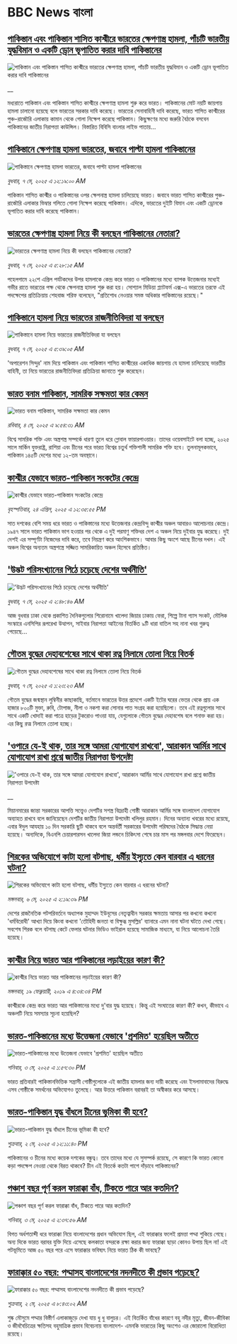 # BBC News বাংলা## [পাকিস্তান এবং পাকিস্তান শাসিত কাশ্মীরে ভারতের ক্ষেপণাস্ত্র হামলা, পাঁচটি ভারতীয় যুদ্ধবিমান ও একটি ড্রোন ভূপাতিত করার দাবি পাকিস্তানের](https://www.bbc.co.uk/bengali/live/cvgpgwrnkeyt?at_campaign=githubrss)![পাকিস্তান এবং পাকিস্তান শাসিত কাশ্মীরে ভারতের ক্ষেপণাস্ত্র হামলা, পাঁচটি ভারতীয় যুদ্ধবিমান ও একটি ড্রোন ভূপাতিত করার দাবি পাকিস্তানের](https://ichef.bbci.co.uk/ace/standard/240/cpsprodpb/0c05/live/f66ac710-2adc-11f0-8ff1-59f5dcf8e9f5.jpg)__মধ্যরাতে পাকিস্তান এবং পাকিস্তান শাসিত কাশ্মীরে ক্ষেপণাস্ত্র হামলা শুরু করে ভারত। পাকিস্তানের মোট নয়টি জায়গায় হামলা চালানাে হয়েছে বলে ভারতের সরকার দাবি করেছে। ভারতের সেনাবাহিনী দাবি করেছে, ভারত শাসিত কাশ্মীরের পুঞ্চ-রাজৌরি এলাকায় কামান থেকে গোলা নিক্ষেপ করেছে পাকিস্তান। কিছুক্ষণের মধ্যে জরুরি বৈঠকে বসবেন পাকিস্তানের জাতীয় নিরাপত্তা কাউন্সিল। বিস্তারিত বিবিসি বাংলার লাইভ পাতায়...## [পাকিস্তানে ক্ষেপণাস্ত্র  হামলা ভারতের, জবাবে পাল্টা হামলা পাকিস্তানের  ](https://www.bbc.com/bengali/articles/cd6j6j6yn7go?at_campaign=githubrss)![পাকিস্তানে ক্ষেপণাস্ত্র  হামলা ভারতের, জবাবে পাল্টা হামলা পাকিস্তানের  ](https://ichef.bbci.co.uk/ace/standard/240/cpsprodpb/ace5/live/e881ac40-2acd-11f0-8ff1-59f5dcf8e9f5.jpg)_বুধবার, ৭ মে, ২০২৫ এ ১২:১৯:০০ AM_পাকিস্তান শাসিত কাশ্মীর ও পাকিস্তানের ওপর ক্ষেপনাস্ত্র হামলা চালিয়েছে ভারত। জবাবে ভারত শাসিত কাশ্মীরের পুঞ্চ-রাজৌরি এলাকার ভিম্বার গলিতে গোলা নিক্ষেপ করেছে পাকিস্তান। এদিকে, ভারতের দুইটি বিমান এবং একটি ড্রােনকে ভূপাতিত করার দাবি করেছে পাকিস্তান।## [ভারতের ক্ষেপণাস্ত্র হামলা নিয়ে কী বলছেন পাকিস্তানের নেতারা?](https://www.bbc.com/bengali/articles/c5y4y314xyxo?at_campaign=githubrss)![ভারতের ক্ষেপণাস্ত্র হামলা নিয়ে কী বলছেন পাকিস্তানের নেতারা?](https://ichef.bbci.co.uk/ace/standard/240/cpsprodpb/a831/live/0f4eb660-2afb-11f0-b26b-ab62c890638b.jpg)_বুধবার, ৭ মে, ২০২৫ এ ৫:২৮:১৫ AM_পহেলগামে  ২২শে এপ্রিল পর্যটকদের উপর হামলাকে কেন্দ্র করে ভারত ও পাকিস্তানের মধ্যে ব্যাপক উত্তেজনার মধ্যেই গভীর রাতে ভারতের পক্ষ থেকে ক্ষেপনাস্ত্র হামলা শুরু করা হয়। সোশ্যাল মিডিয়া প্ল্যাটফর্ম এক্স-এ ভারতের তরফে এই পদক্ষেপের  প্রতিক্রিয়ায় শেহবাজ শরিফ বলেছেন, "প্রতিশোধ নেওয়ার সমস্ত অধিকার পাকিস্তানের রয়েছে।"## [পাকিস্তানে হামলা নিয়ে ভারতের রাজনীতিবিদরা যা বলছেন](https://www.bbc.com/bengali/articles/cgene27qwj4o?at_campaign=githubrss)![পাকিস্তানে হামলা নিয়ে ভারতের রাজনীতিবিদরা যা বলছেন](https://ichef.bbci.co.uk/ace/standard/240/cpsprodpb/ff4d/live/551ac450-2aff-11f0-8ff1-59f5dcf8e9f5.jpg)_বুধবার, ৭ মে, ২০২৫ এ ৫:৩৯:০৫ AM_'অপারেশন সিন্দুর' নাম দিয়ে পাকিস্তান এবং পাকিস্তান শাসিত কাশ্মীরের একাধিক জায়গায় যে হামলা চালিয়েছে ভারতীয় বাহিনী, তা নিয়ে ভারতের রাজনীতিবিদরা প্রতিক্রিয়া জানাতে শুরু করেছেন।## [ভারত বনাম পাকিস্তান, সামরিক সক্ষমতা কার কেমন ](https://www.bbc.com/bengali/articles/c62gm3y9dl1o?at_campaign=githubrss)![ভারত বনাম পাকিস্তান, সামরিক সক্ষমতা কার কেমন ](https://ichef.bbci.co.uk/ace/standard/240/cpsprodpb/b45e/live/e470bad0-268e-11f0-b26b-ab62c890638b.jpg)_রবিবার, ৪ মে, ২০২৫ এ ৯:৫৪:৩১ AM_বিশ্বে সামরিক শক্তি এবং অস্ত্রশস্ত্র সম্পর্কে ধারণা তুলে ধরে গ্লোবাল ফায়ারপাওয়ার। তাদের ওয়েবসাইটে বলা হচ্ছে, ২০২৫ সালে মার্কিন যুক্তরাষ্ট্র, রাশিয়া এবং চীনের পরে ভারত বিশ্বের চতুর্থ শক্তিশালী সামরিক শক্তি হবে। তুলনামূলকভাবে, পাকিস্তান ১৪৫টি দেশের মধ্যে ১২-তম অবস্থানে।## [কাশ্মীর যেভাবে ভারত-পাকিস্তান সংকটের কেন্দ্রে](https://www.bbc.com/bengali/articles/c985k4d2g1zo?at_campaign=githubrss)![কাশ্মীর যেভাবে ভারত-পাকিস্তান সংকটের কেন্দ্রে](https://ichef.bbci.co.uk/ace/standard/240/cpsprodpb/b9b3/live/47c401b0-206c-11f0-8c2e-77498b1ce297.jpg)_বৃহস্পতিবার, ২৪ এপ্রিল, ২০২৫ এ ১২:৩৫:৫৫ PM_সাত দশকের বেশি সময় ধরে ভারত ও পাকিস্তানের মধ্যে উত্তেজনার কেন্দ্রবিন্দু কাশ্মীর অঞ্চল আবারও আলোচনার কেন্দ্রে। ১৯৪৭ সালে ভারত পাকিস্তান ভাগ হওয়ার পর থেকে এ দুই পরমাণু শক্তিধর দেশ এ অঞ্চল নিয়ে দুইবার যুদ্ধ করেছে। দুই দেশই এর সম্পূর্ণটা নিজেদের দাবি করে, তবে নিয়ন্ত্রণ করে আংশিকভাবে। আবার কিছু অংশে আছে চীনের দখল। এই অঞ্চল বিশ্বের অন্যতম অস্ত্রশস্ত্রে সজ্জিত সামরিকায়িত অঞ্চল হিসেবে প্রতিষ্ঠিত।## ['উদ্ভট পরিসংখ্যানের পিঠে চড়েছে দেশের অর্থনীতি'](https://www.bbc.com/bengali/articles/ckg1g3zvk9vo?at_campaign=githubrss)!['উদ্ভট পরিসংখ্যানের পিঠে চড়েছে দেশের অর্থনীতি'](https://ichef.bbci.co.uk/ace/standard/240/cpsprodpb/56ed/live/58d1dae0-2ae9-11f0-8f57-b7237f6a66e6.jpg)_বুধবার, ৭ মে, ২০২৫ এ ২:৪৮:৪৬ AM_আজ বুধবার ঢাকা থেকে প্রকাশিত দৈনিকগুলোর শিরোনামে খালেদা জিয়ার ঢাকায় ফেরা, শিল্পে টানা গ্যাস সংকট, মৌলিক সংস্কারে এনসিপির রূপরেখা উত্থাপন, সাইবার নিরাপত্তা আইনের বিতর্কিত ৯টি ধারা বাতিল সহ নানা খবর গুরুত্ব পেয়েছে…## [গৌতম বুদ্ধের দেহাবশেষের সাথে থাকা রত্ন নিলামে তোলা নিয়ে বিতর্ক](https://www.bbc.com/bengali/articles/cly8mm8lvd5o?at_campaign=githubrss)![গৌতম বুদ্ধের দেহাবশেষের সাথে থাকা রত্ন নিলামে তোলা নিয়ে বিতর্ক](https://ichef.bbci.co.uk/ace/standard/240/cpsprodpb/7eb1/live/ccb56650-2a3c-11f0-8c66-ebf25fc2cfef.jpg)_বুধবার, ৭ মে, ২০২৫ এ ১:২৩:২৩ AM_গৌতম বুদ্ধের জন্মস্থান লুম্বিনীর কাছাকাছি, বর্তমানে ভারতের উত্তর প্রদেশে একটি ইটের ঘরের ভেতর থেকে প্রায় এক হাজার ৮০০টি মুক্তা, রুবি, টোপাজ, নীলা ও নকশা করা সোনার পাত সংগ্রহ করা হয়েছিলো। তবে এই রত্নগুলোর সাথে সাথে একটি খোদাই করা পাত্রে হাড়ের টুকরোও পাওয়া যায়, যেগুলোকে গৌতম বুদ্ধের দেহাবশেষ বলে শনাক্ত করা হয়। এর কিছু রত্ম নিলামে তোলা হচ্ছে।## ['ওপারে যে-ই থাক, তার সঙ্গে আমরা যোগাযোগ রাখবো', আরাকান আর্মির সাথে যোগাযোগ রাখা প্রশ্নে জাতীয় নিরাপত্তা উপদেষ্টা](https://www.bbc.co.uk/bengali/live/cg72lm4dxlgt?at_campaign=githubrss)!['ওপারে যে-ই থাক, তার সঙ্গে আমরা যোগাযোগ রাখবো', আরাকান আর্মির সাথে যোগাযোগ রাখা প্রশ্নে জাতীয় নিরাপত্তা উপদেষ্টা](https://ichef.bbci.co.uk/ace/standard/240/cpsprodpb/fea1/live/765bfc50-2a9c-11f0-b26b-ab62c890638b.png)__মিয়ানমারের জান্তা সরকারের আপত্তি সত্ত্বেও দেশটির সশস্ত্র বিদ্রোহী গোষ্ঠী আরাকান আর্মির সঙ্গে বাংলাদেশ যোগাযোগ অব্যাহত রাখবে বলে জানিয়েছেন দেশটির জাতীয় নিরাপত্তা উপদেষ্টা খলিলুর রহমান। দিনের অন্যান্য খবরের মধ্যে রয়েছে, এবার ঈদুল আযহায় ১০ দিন সরকারি ছুটি থাকবে বলে অন্তর্বর্তী সরকারের উপদেষ্টা পরিষদের বৈঠকে সিদ্ধান্ত নেয়া হয়েছে। অন্যদিকে, বিএনপি চেয়ারপারসন খালেদা জিয়া লন্ডনে চিকিৎসা শেষে চার মাস পর মঙ্গলবার দেশে ফিরেছেন।## [শিরকের অভিযোগে কাটা হলো বটগাছ, ধর্মীয় ইস্যুতে কেন বারবার এ ধরনের ঘটনা?](https://www.bbc.com/bengali/articles/ckg2g9qkwqko?at_campaign=githubrss)![শিরকের অভিযোগে কাটা হলো বটগাছ, ধর্মীয় ইস্যুতে কেন বারবার এ ধরনের ঘটনা?](https://ichef.bbci.co.uk/ace/standard/240/cpsprodpb/5c48/live/07f85b70-2a81-11f0-8f57-b7237f6a66e6.jpg)_মঙ্গলবার, ৬ মে, ২০২৫ এ ২:১৯:৩৯ PM_দেশের রাজনৈতিক পটপরিবর্তনে অধ্যাপক মুহাম্মদ ইউনূসের নেতৃত্বাধীন সরকার ক্ষমতায় আসার পর কখনো কখনো 'ধর্মবিরোধী' আখ্যা দিয়ে কিংবা কখনো 'তৌহিদী জনতা বা বিক্ষুব্ধ মুসল্লির' ব্যানারে এমন নানা ঘটনা ঘটতে দেখা গেছে। সবশেষ শিরক বলে বটগাছ কেটে ফেলার ঘটনার ভিডিও ভাইরাল হয়েছে সামাজিক মাধ্যমে, যা নিয়ে আলোচনা তৈরি হয়েছে।## [কাশ্মীর নিয়ে ভারত আর পাকিস্তানের লড়াইয়ের কারণ কী?](https://www.bbc.com/bengali/news-47292738?at_campaign=githubrss)![কাশ্মীর নিয়ে ভারত আর পাকিস্তানের লড়াইয়ের কারণ কী?](https://ichef.bbci.co.uk/ace/standard/240/cpsprodpb/E2EA/production/_105709085__105648048_hi052329226.jpg)_মঙ্গলবার, ১৯ ফেব্রুয়ারী, ২০১৯ এ ৪:৩৪:৩৪ PM_কাশ্মীরকে কেন্দ্র করে ভারত আর পাকিস্তানের মধ্যে দু'বার যুদ্ধ হয়েছে। কিন্তু এই সংঘাতের কারণ কী? কখন, কীভাবে এ অঞ্চলটি নিয়ে সমস্যার সূচনা হয়েছিল?## [ভারত-পাকিস্তানের মধ্যে উত্তেজনা যেভাবে 'প্রশমিত' হয়েছিল অতীতে](https://www.bbc.com/bengali/articles/c3v9qwpn4dko?at_campaign=githubrss)![ভারত-পাকিস্তানের মধ্যে উত্তেজনা যেভাবে 'প্রশমিত' হয়েছিল অতীতে](https://ichef.bbci.co.uk/ace/standard/240/cpsprodpb/16bf/live/62bfada0-2802-11f0-8c66-ebf25fc2cfef.jpg)_শনিবার, ৩ মে, ২০২৫ এ ১:৫৭:৩০ PM_ভারত প্রতিবারই পাকিস্তানভিত্তিক সন্ত্রাসী গোষ্ঠীগুলোকে এই জাতীয় হামলার জন্য দায়ী করেছে এবং ইসলামাবাদের বিরুদ্ধে এসব গোষ্ঠীকে সমর্থনের অভিযোগও তুলেছে। আর উত্তরে পাকিস্তান বরাবরই তা অস্বীকার করে আসছে।## [ভারত-পাকিস্তান যুদ্ধ বাঁধলে চীনের ভূমিকা কী হবে?](https://www.bbc.com/bengali/articles/cpq707z5v8go?at_campaign=githubrss)![ভারত-পাকিস্তান যুদ্ধ বাঁধলে চীনের ভূমিকা কী হবে?](https://ichef.bbci.co.uk/ace/standard/240/cpsprodpb/7935/live/4a82eaf0-270c-11f0-8f57-b7237f6a66e6.jpg)_শুক্রবার, ২ মে, ২০২৫ এ ১২:১১:৪০ PM_পাকিস্তানের ও চীনের মধ্যে কয়েক দশকের বন্ধুত্ব। তবে তাদের মধ্যে যে সুসম্পর্ক রয়েছে, সে কারণে কি ভারত কোনো কড়া পদক্ষেপ নেওয়া থেকে বিরত থাকবে? চীন এই বিতর্কে কতটা পাশে দাঁড়াবে পাকিস্তানের?## [পঞ্চাশ বছর পূর্ণ করল ফারাক্কা বাঁধ, টিকতে পারে আর কতদিন?](https://www.bbc.com/bengali/articles/cly1j90y6dvo?at_campaign=githubrss)![পঞ্চাশ বছর পূর্ণ করল ফারাক্কা বাঁধ, টিকতে পারে আর কতদিন?](https://ichef.bbci.co.uk/ace/standard/240/cpsprodpb/9f66/live/07258490-266f-11f0-af27-090e238d1774.jpg)_শনিবার, ৩ মে, ২০২৫ এ ২:৩৭:৫৬ AM_বিগত অর্ধশতাব্দী ধরে ফারাক্কা নিয়ে বাংলাদেশের প্রধান অভিযোগ ছিল, এই ফারাক্কার ফলেই প্রমত্তা পদ্মা শুকিয়ে গেছে। অন্য দিকে  ভারত বরাবর যুক্তি দিয়ে এসেছে কলকাতা বন্দরকে রক্ষা করার জন্য ফারাক্কা ছাড়া কোনও উপায় ছিল না! এই পটভূমিতে আজ ৫০ বছর পরে এসে ফারাক্কার ভবিষ্যৎ নিয়ে ভারত ঠিক কী ভাবছে?## [ফারাক্কার ৫০ বছর: পদ্মাসহ বাংলাদেশের নদনদীতে কী প্রভাব পড়েছে? ](https://www.bbc.com/bengali/articles/cedy72927lyo?at_campaign=githubrss)![ফারাক্কার ৫০ বছর: পদ্মাসহ বাংলাদেশের নদনদীতে কী প্রভাব পড়েছে? ](https://ichef.bbci.co.uk/ace/standard/240/cpsprodpb/b0b8/live/a824b9b0-26c4-11f0-8c66-ebf25fc2cfef.jpg)_শুক্রবার, ২ মে, ২০২৫ এ ৮:৪৩:০২ AM_শুষ্ক মৌসুমে পদ্মার বিস্তীর্ণ এলাকাজুড়ে দেখা যায় ধু ধু বালুচর। এই বিতর্কিত বাঁধের কারণে বহু নদীর মৃত্যু, জীবন-জীবিকা ও জীববৈচিত্রের ক্ষতিসহ বহুমাত্রিক প্রভাব বিবেচনায় বাংলাদেশ- এমনকি ভারতের কিছু অংশেও এর জোরালো বিরোধিতা রয়েছে।